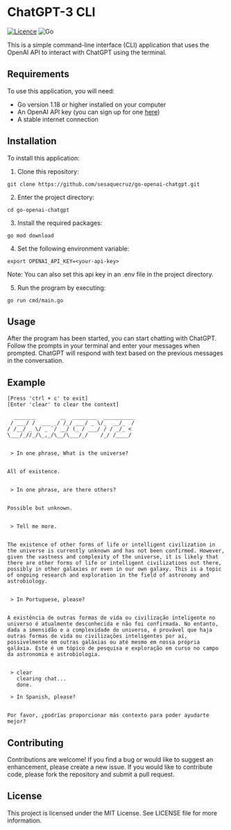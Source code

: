 # ChatGPT-3 CLI

[![Licence](https://img.shields.io/github/license/Ileriayo/markdown-badges?style=for-the-badge)](./LICENSE)
![Go](https://img.shields.io/badge/go-%2300ADD8.svg?style=for-the-badge&logo=go&logoColor=white)

This is a simple command-line interface (CLI) application that uses the OpenAI API to interact with ChatGPT using the terminal.

## Requirements

To use this application, you will need:

- Go version 1.18 or higher installed on your computer
- An OpenAI API key (you can sign up for one [here](https://platform.openai.com/))
- A stable internet connection

## Installation

To install this application: 

1. Clone this repository:

```
git clone https://github.com/sesaquecruz/go-openai-chatgpt.git
```

2. Enter the project directory:

```
cd go-openai-chatgpt
```

3. Install the required packages:

```
go mod download
```

4. Set the following environment variable:

```
export OPENAI_API_KEY=<your-api-key>
```

Note: You can also set this api key in an .env file in the project directory.

5. Run the program by executing:

```
go run cmd/main.go
```

## Usage

After the program has been started, you can start chatting with ChatGPT. Follow the prompts in your terminal and enter your messages when prompted. ChatGPT will respond with text based on the previous messages in the conversation.

## Example

```
[Press 'ctrl + c' to exit]
[Enter 'clear' to clear the context]

  _______        __  ________  __________
 / ___/ /  ___ _/ /_/ ___/ _ \/_  __/_  /
/ /__/ _ \/ _ `/ __/ (_ / ___/ / / _/_ <
\___/_//_/\_,_/\__/\___/_/    /_/ /____/


 > In one phrase, What is the universe?


All of existence.


 > In one phrase, are there others?


Possible but unknown.


 > Tell me more.


The existence of other forms of life or intelligent civilization in the universe is currently unknown and has not been confirmed. However, given the vastness and complexity of the universe, it is likely that there are other forms of life or intelligent civilizations out there, possibly in other galaxies or even in our own galaxy. This is a topic of ongoing research and exploration in the field of astronomy and astrobiology.


 > In Portuguese, please?


A existência de outras formas de vida ou civilização inteligente no universo é atualmente desconhecida e não foi confirmada. No entanto, dada a imensidão e a complexidade do universo, é provável que haja outras formas de vida ou civilizações inteligentes por aí, possivelmente em outras galáxias ou até mesmo em nossa própria galáxia. Este é um tópico de pesquisa e exploração em curso no campo da astronomia e astrobiologia.


 > clear
   clearing chat...
   done.

 > In Spanish, please?


Por favor, ¿podrías proporcionar más contexto para poder ayudarte mejor?
```

## Contributing

Contributions are welcome! If you find a bug or would like to suggest an enhancement, please create a new issue. If you would like to contribute code, please fork the repository and submit a pull request.

## License

This project is licensed under the MIT License. See LICENSE file for more information.

